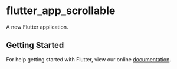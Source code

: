 # flutter_app_scrollable

A new Flutter application.

## Getting Started

For help getting started with Flutter, view our online
[documentation](https://flutter.io/).
